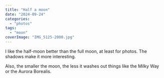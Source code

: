 ```yaml
---
title: "Half a moon"
date: "2024-09-24"
categories: 
  - "photos"
tags: 
  - "moon"
coverImage: "IMG_5125-2000.jpg"
---
```


I like the half-moon better than the full moon, at least for photos. The shadows make it more interesting.

Also, the smaller the moon, the less it washes out things like the Milky Way or the Aurora Borealis.
